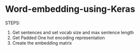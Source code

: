 # Word-embedding-using-Keras
STEPS:
1. Get sentences and set vocab size and max sentence length
2. Get Padded One hot encoding representation
3. Create the embedding matrix
